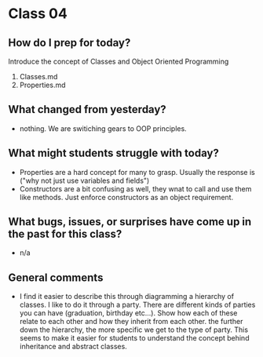 # Class 04

## How do I prep for today?
Introduce the concept of Classes and Object Oriented Programming
1. Classes.md
2. Properties.md

## What changed from yesterday? 
- nothing. We are switiching gears to OOP principles. 

## What might students struggle with today? 
- Properties are a hard concept for many to grasp. Usually the response is ("why not just use variables and fields") 
- Constructors are a bit confusing as well, they wnat to call and use them like methods. Just enforce constructors as an object requirement. 

## What bugs, issues, or surprises have come up in the past for this class?
- n/a

## General comments
- I find it easier to describe this through diagramming a hierarchy of classes. I like to do it through a party.
There are different kinds of parties you can have (graduation, birthday etc...). Show how each of these relate to each other
and how they inherit from each other. the further down the hierarchy, the more specific we get to the type of party. This seems
to make it easier for students to understand the concept behind inheritance and abstract classes. 
